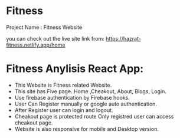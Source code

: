  # Fitness 

 Project Name : Fitness Website

 you can check out the live site link from:  https://hazrat-fitness.netlify.app/home

# Fitness Anylisis React App:

* This Website is Fitness related Website.
* This site has Five page. Home ,Cheakout, About, Blogs, Login.
* Use firebase authentication by Firebase hooks.
* User Can Register manually or google auto authentication. 
* After Register user can login and logout.
* Cheakout page is protected route Only registred user can access cheakout page.
* Website is also responsive for mobile and Desktop version.